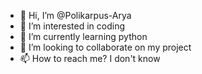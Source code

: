 - 👋 Hi, I’m @Polikarpus-Arya
- 👀 I’m interested in coding
- 🌱 I’m currently learning python
- 💞️ I’m looking to collaborate on my project
- 📫 How to reach me? I don't know

<!---
Polikarpus-Arya/Polikarpus-Arya is a ✨ special ✨ repository because its `README.md` (this file) appears on your GitHub profile.
You can click the Preview link to take a look at your changes.
--->
